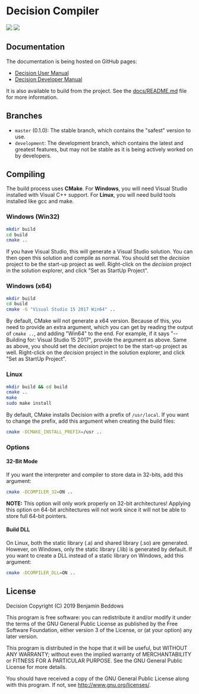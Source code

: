 # Decision Compiler

![](https://github.com/drwhut/decision/workflows/Decision/badge.svg)
![](https://github.com/drwhut/decision/workflows/Decision%20%28Development%29/badge.svg)

## Documentation

The documentation is being hosted on GitHub pages:

* [Decision User Manual](https://drwhut.github.io/decision/user)
* [Decision Developer Manual](https://drwhut.github.io/decision/developer)

It is also available to build from the project. See the
[docs/README.md](docs/README.md) file for more information.

## Branches

* `master` (0.1.0): The stable branch, which contains the "safest" version to
use.
* `development`: The development branch, which contains the latest and greatest
features, but may not be stable as it is being actively worked on by developers.

## Compiling

The build process uses **CMake**. For **Windows**, you will need Visual Studio
installed with Visual C++ support. For **Linux**, you will need build tools
installed like gcc and make.

### Windows (Win32)

```bash
mkdir build
cd build
cmake ..
```
If you have Visual Studio, this will generate a Visual Studio solution. You can
then open this solution and compile as normal.
You should set the *decision* project to be the start-up project as well.
Right-click on the *decision* project in the solution explorer, and click
"Set as StartUp Project".

### Windows (x64)

```bash
mkdir build
cd build
cmake -G "Visual Studio 15 2017 Win64" ..
```
By default, CMake will not generate a x64 version. Because of this, you need to
provide an extra argument, which you can get by reading the output of
`cmake ..`, and adding "Win64" to the end. For example, if it says "-- Building
for: Visual Studio 15 2017", provide the argument as above.
Same as above, you should set the *decision* project to be the start-up project
as well. Right-click on the *decision* project in the solution explorer, and
click "Set as StartUp Project".

### Linux

```bash
mkdir build && cd build
cmake ..
make
sudo make install
```

By default, CMake installs Decision with a prefix of `/usr/local`. If you want
to change the prefix, add this argument when creating the build files:

```bash
cmake -DCMAKE_INSTALL_PREFIX=/usr ..
```

### Options

#### 32-Bit Mode

If you want the interpreter and compiler to store data in 32-bits, add this
argument:

```bash
cmake -DCOMPILER_32=ON ..
```

**NOTE:** This option will only work properly on 32-bit architectures! Applying
this option on 64-bit architectures will not work since it will not be able to
store full 64-bit pointers.

#### Build DLL

On Linux, both the static library (.a) and shared library (.so) are generated.
However, on Windows, only the static library (.lib) is generated by default.
If you want to create a DLL instead of a static library on Windows, add this
argument:

```bash
cmake -DCOMPILER_DLL=ON ..
```

## License

Decision
Copyright (C) 2019  Benjamin Beddows

This program is free software: you can redistribute it and/or modify
it under the terms of the GNU General Public License as published by
the Free Software Foundation, either version 3 of the License, or
(at your option) any later version.

This program is distributed in the hope that it will be useful,
but WITHOUT ANY WARRANTY; without even the implied warranty of
MERCHANTABILITY or FITNESS FOR A PARTICULAR PURPOSE.  See the
GNU General Public License for more details.

You should have received a copy of the GNU General Public License
along with this program.  If not, see <http://www.gnu.org/licenses/>.